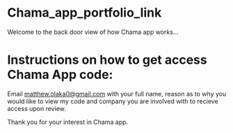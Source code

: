 # Chama_app_portfolio_link
Welcome to the back door view of how Chama app works...

# Instructions on how to get access Chama App code:
Email matthew.olaka0@gmail.com with your full name, reason as to why you would like to view my code and company you are involved with to recieve access upon review.

Thank you for your interest in Chama app.
